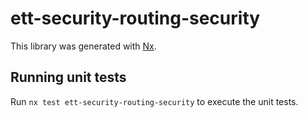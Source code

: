 # ett-security-routing-security

This library was generated with [Nx](https://nx.dev).

## Running unit tests

Run `nx test ett-security-routing-security` to execute the unit tests.
